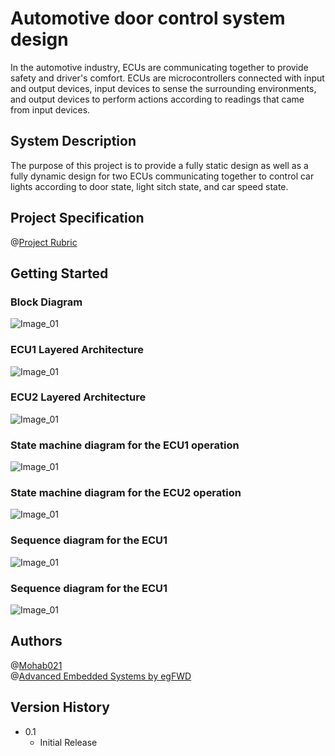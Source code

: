 # Automotive door control system design
In the automotive industry, ECUs are communicating together to provide safety and driver's comfort.
ECUs are microcontrollers connected with input and output devices, input devices to sense the surrounding environments, and output devices to perform actions according to readings that came from input devices.

## System Description
The purpose of this project is to provide a fully static design as well as a fully dynamic design for two ECUs communicating together to control car lights according to door state, light sitch state, and car speed state.

## Project Specification
@[Project Rubric](https://review.udacity.com/#!/rubrics/4881/view)

## Getting Started
### Block Diagram
![Image_01](assets/Block_Diagram.png?raw=true)

### ECU1 Layered Architecture
![Image_01](assets/ECU1_Layered_Architecture.png?raw=true)
### ECU2 Layered Architecture
![Image_01](assets/ECU2_Layered_Architecture.png?raw=true)

### State machine diagram for the ECU1 operation
![Image_01](assets/state_machine_diagram_for_the_ECU1_operation.png?raw=true)
### State machine diagram for the ECU2 operation
![Image_01](assets/state_machine_diagram_for_the_ECU2_operation.png?raw=true)

### Sequence diagram for the ECU1
![Image_01](assets/sequence_diagram_for_the_ECU1.png?raw=true)
### Sequence diagram for the ECU1
![Image_01](assets/sequence_diagram_for_the_ECU2.png?raw=true)

## Authors
@[Mohab021](https://github.com/Mohab021)  
@[Advanced Embedded Systems by egFWD](https://egfwd.com/specializtion/advanced-embedded-systems/)

## Version History
- 0.1
  - Initial Release
